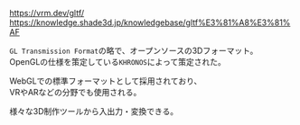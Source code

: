 <https://vrm.dev/gltf/>
<https://knowledge.shade3d.jp/knowledgebase/gltf%E3%81%A8%E3%81%AF>

`GL Transmission Format`の略で、オープンソースの3Dフォーマット。  
OpenGLの仕様を策定している`KHRONOS`によって策定された。

WebGLでの標準フォーマットとして採用されており、  
VRやARなどの分野でも使用される。

様々な3D制作ツールから入出力・変換できる。